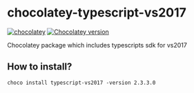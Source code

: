 # chocolatey-typescript-vs2017
[![chocolatey](https://img.shields.io/chocolatey/dt/typescript-vs2017.svg)](https://chocolatey.org/packages/typescript-vs2017)
[![Chocolatey version](https://img.shields.io/chocolatey/v/typescript-vs2017.svg)](https://chocolatey.org/packages/typescript-vs2017)


Chocolatey package which includes typescripts sdk for vs2017
## How to install?
`choco install typescript-vs2017 -version 2.3.3.0`

